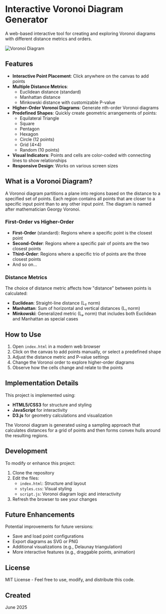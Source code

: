 # Interactive Voronoi Diagram Generator

A web-based interactive tool for creating and exploring Voronoi diagrams with different distance metrics and orders.

![Voronoi Diagram](https://i.imgur.com/placeholder.jpg)

## Features

- **Interactive Point Placement**: Click anywhere on the canvas to add points
- **Multiple Distance Metrics**:
  - Euclidean distance (standard)
  - Manhattan distance
  - Minkowski distance with customizable P-value
- **Higher-Order Voronoi Diagrams**: Generate nth-order Voronoi diagrams
- **Predefined Shapes**: Quickly create geometric arrangements of points:
  - Equilateral Triangle
  - Square
  - Pentagon
  - Hexagon
  - Circle (12 points)
  - Grid (4×4)
  - Random (10 points)
- **Visual Indicators**: Points and cells are color-coded with connecting lines to show relationships
- **Responsive Design**: Works on various screen sizes

## What is a Voronoi Diagram?

A Voronoi diagram partitions a plane into regions based on the distance to a specified set of points. Each region contains all points that are closer to a specific input point than to any other input point. The diagram is named after mathematician Georgy Voronoi.

### First-Order vs Higher-Order

- **First-Order** (standard): Regions where a specific point is the closest point
- **Second-Order**: Regions where a specific pair of points are the two closest points
- **Third-Order**: Regions where a specific trio of points are the three closest points
- And so on...

### Distance Metrics

The choice of distance metric affects how "distance" between points is calculated:

- **Euclidean**: Straight-line distance (L₂ norm)
- **Manhattan**: Sum of horizontal and vertical distances (L₁ norm)
- **Minkowski**: Generalized metric (Lₚ norm) that includes both Euclidean and Manhattan as special cases

## How to Use

1. Open `index.html` in a modern web browser
2. Click on the canvas to add points manually, or select a predefined shape
3. Adjust the distance metric and P-value settings
4. Change the Voronoi order to explore higher-order diagrams
5. Observe how the cells change and relate to the points

## Implementation Details

This project is implemented using:

- **HTML5/CSS3** for structure and styling
- **JavaScript** for interactivity
- **D3.js** for geometry calculations and visualization

The Voronoi diagram is generated using a sampling approach that calculates distances for a grid of points and then forms convex hulls around the resulting regions.

## Development

To modify or enhance this project:

1. Clone the repository
2. Edit the files:
   - `index.html`: Structure and layout
   - `styles.css`: Visual styling
   - `script.js`: Voronoi diagram logic and interactivity
3. Refresh the browser to see your changes

## Future Enhancements

Potential improvements for future versions:

- Save and load point configurations
- Export diagrams as SVG or PNG
- Additional visualizations (e.g., Delaunay triangulation)
- More interactive features (e.g., draggable points, animation)

## License

MIT License - Feel free to use, modify, and distribute this code.

## Created

June 2025
